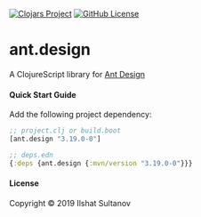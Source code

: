 [![Clojars Project](https://img.shields.io/clojars/v/ant.design.svg)](https://clojars.org/ant.design)
[![GitHub License](https://img.shields.io/github/license/mashape/apistatus.svg)](https://github.com/just-sultanov/ant-design/blob/master/LICENSE)

# ant.design

A ClojureScript library for [Ant Design](https://ant.design)


#### Quick Start Guide

Add the following project dependency:

```clojure
;; project.clj or build.boot
[ant.design "3.19.0-0"]

;; deps.edn
{:deps {ant.design {:mvn/version "3.19.0-0"}}}
```


#### License

Copyright © 2019 Ilshat Sultanov
